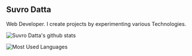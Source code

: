 ## Suvro Datta

Web Developer. I create projects by experimenting various Technologies. 

![Suvro Datta's github stats](https://github-readme-stats.vercel.app/api?username=suvrodattamitu&count_private=true)

![Most Used Languages](https://github-readme-stats.vercel.app/api/top-langs/?username=suvrodattamitu&layout=compact)

